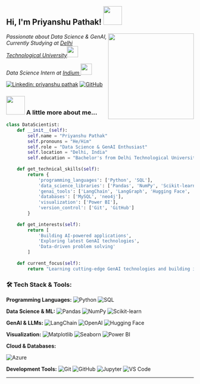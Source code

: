 <h2> Hi, I'm Priyanshu Pathak! <img src="https://media.giphy.com/media/mGcNjsfWAjY5AEZNw6/giphy.gif" width="50"></h2>

<img align='right' src="https://media0.giphy.com/media/v1.Y2lkPTc5MGI3NjExb3hrOGJiNGVvbmRsYzhrZ3Rvd3FhZ3YzcmdyNmRoYXZqanc3dWZ6bCZlcD12MV9pbnRlcm5hbF9naWZfYnlfaWQmY3Q9Zw/FoVzfcqCDSb7zCynOp/giphy.gif" width="230">

<p><em>Passionate about Data Science & GenAI, Currently Studying at <a href="https://dtu.ac.in">Delhi Technological University</a></em><img src="https://media.giphy.com/media/fYSnHlufseco8Fh93Z/giphy.gif" width="30"></p>

<p><em>Data Science Intern at <a href="https://www.indium.tech/">Indium <img src="https://media.licdn.com/dms/image/v2/D4D0BAQHqwDXrNmFvEA/company-logo_200_200/company-logo_200_200/0/1697009062300/indiumsoftware_logo?e=2147483647&v=beta&t=KSPYXQvZgNvLvQXOeI5_ZJLNjGGFRLOWrKN8TJdPGl8" width="30"></a></em></p>

[![Linkedin: priyanshu pathak](https://img.shields.io/badge/-priyanshupathak-blue?style=flat-square&logo=Linkedin&logoColor=white&link=https://www.linkedin.com/in/pathakpriyanshu/)](https://www.linkedin.com/in/pathakpriyanshu/)
[![GitHub](https://img.shields.io/badge/-pathakpriyanshu-black?style=flat-square&logo=GitHub&logoColor=white&link=https://github.com/pathakpriyanshu)](https://github.com/pathakpriyanshu)

### <img src="https://media.giphy.com/media/VgCDAzcKvsR6OM0uWg/giphy.gif" width="50"> A little more about me...  

```python
class DataScientist:
    def __init__(self):
        self.name = "Priyanshu Pathak"
        self.pronouns = "He/Him"
        self.role = "Data Science & GenAI Enthusiast"
        self.location = "Delhi, India"
        self.education = "Bachelor's from Delhi Technological University"
        
    def get_technical_skills(self):
        return {
            'programming_languages': ['Python', 'SQL'],
            'data_science_libraries': ['Pandas', 'NumPy', 'Scikit-learn', 'Matplotlib', 'Seaborn']
            'genai_tools': ['LangChain', 'LangGraph', 'Hugging Face', 'VectorStore', 'Prompt Engg.'],
            'databases': ['MySQL', 'neo4j'],
            'visualization': ['Power BI'],
            'version_control': ['Git', 'GitHub']
        } 
    
    def get_interests(self):
        return [
            'Building AI-powered applications',
            'Exploring latest GenAI technologies',
            'Data-driven problem solving'
        ]
    
    def current_focus(self):
        return "Learning cutting-edge GenAI technologies and building impactful data science projects"
```

### 🛠️ Tech Stack & Tools:

**Programming Languages:**
![Python](https://img.shields.io/badge/Python-3776AB?style=for-the-badge&logo=python&logoColor=white)
![SQL](https://img.shields.io/badge/SQL-4479A1?style=for-the-badge&logo=mysql&logoColor=white)

**Data Science & ML:**
![Pandas](https://img.shields.io/badge/Pandas-150458?style=for-the-badge&logo=pandas&logoColor=white)
![NumPy](https://img.shields.io/badge/NumPy-013243?style=for-the-badge&logo=numpy&logoColor=white)
![Scikit-learn](https://img.shields.io/badge/Scikit--learn-F7931E?style=for-the-badge&logo=scikit-learn&logoColor=white)

**GenAI & LLMs:**
![LangChain](https://img.shields.io/badge/LangChain-1C3C3C?style=for-the-badge&logo=langchain&logoColor=white)
![OpenAI](https://img.shields.io/badge/OpenAI-412991?style=for-the-badge&logo=openai&logoColor=white)
![Hugging Face](https://img.shields.io/badge/🤗%20Hugging%20Face-FFD21E?style=for-the-badge&logoColor=black)

**Visualization:**
![Matplotlib](https://img.shields.io/badge/Matplotlib-11557C?style=for-the-badge&logo=matplotlib&logoColor=white)
![Seaborn](https://img.shields.io/badge/Seaborn-3776AB?style=for-the-badge&logo=seaborn&logoColor=white)
![Power BI](https://img.shields.io/badge/Power%20BI-F2C811?style=for-the-badge&logo=powerbi&logoColor=black)

**Cloud & Databases:**

![Azure](https://img.shields.io/badge/Azure-0078D4?style=for-the-badge&logo=microsoft-azure&logoColor=white)

**Development Tools:**
![Git](https://img.shields.io/badge/Git-F05032?style=for-the-badge&logo=git&logoColor=white)
![GitHub](https://img.shields.io/badge/GitHub-181717?style=for-the-badge&logo=github&logoColor=white)
![Jupyter](https://img.shields.io/badge/Jupyter-F37626?style=for-the-badge&logo=jupyter&logoColor=white)
![VS Code](https://img.shields.io/badge/VS%20Code-007ACC?style=for-the-badge&logo=visual-studio-code&logoColor=white)




---


